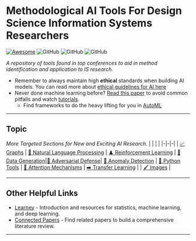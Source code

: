 # Methodological AI Tools For Design Science Information Systems Researchers

[![Awesome](https://cdn.rawgit.com/sindresorhus/awesome/d7305f38d29fed78fa85652e3a63e154dd8e8829/media/badge.svg)](https://github.com/sindresorhus/awesome)
![GitHub](https://img.shields.io/github/last-commit/BenAmpel/MethodologicalTools)
![GitHub](https://img.shields.io/github/followers/BenAmpel?style=plastic)
![GitHub](https://img.shields.io/github/stars/BenAmpel/MethodologicalTools?style=social)

*A repository of tools found in top conferences to aid in method identification and application to IS research.*

- Remember to always maintain high **ethical** standards when building AI models. You can read more about [ethical guidelines for AI here](Ethics)
- Never done machine learning before? [Read this paper](https://arxiv.org/pdf/2108.02497.pdf) to avoid common pitfalls and watch [tutorials](https://github.com/aladdinpersson/Machine-Learning-Collection).
  - Find frameworks to do the heavy lifting for you in [AutoML](Files/AutoML)
---

## Topic
*More Targeted Sections for New and Exciting AI Research.*
| | | |
|-|-|-|
| [:chart_with_upwards_trend: Graphs](Files/Graphs) | [📜 Natural Language Processing](Files/NaturalLanguageProcessing) | [:chess_pawn: Reinforcement Learning](Files/ReinforcementLearning)
| [💪 Data Generation](Files/DataGeneration)|[🤖 Adversarial Defense](Files/AdversarialDefense)| [:red_circle: Anomaly Detection](Files/AnomalyDetection)
| [:snake: Python Tools](Files/PythonTools) | [:high_brightness: Attention Mechanisms](Files/https://github.com/xmu-xiaoma666/External-Attention-pytorch) | [:arrow_right: Transfer Learning](https://github.com/jindongwang/transferlearning) |
| [:paintbrush:	Images](https://github.com/rwightman/pytorch-image-models) |

---

## Other Helpful Links
* [Learney](https://app.learney.me) - Introduction and resources for statistics, machine learning, and deep learning.
* [Connected Papers](https://www.connectedpapers.com/) - Find related papers to build a comprehensive literature review. 

---
